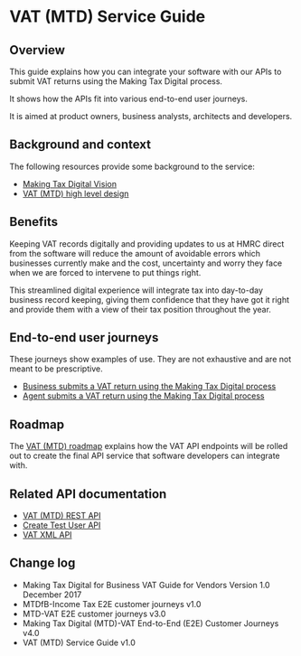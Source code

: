 # VAT (MTD) Service Guide

## Overview

This guide explains how you can integrate your software with our APIs to submit VAT returns using the Making Tax Digital process.

It shows how the APIs fit into various end-to-end user journeys.

It is aimed at product owners, business analysts, architects and developers.

## Background and context

The following resources provide some background to the service:

  * [Making Tax Digital Vision](#)
  * [VAT (MTD) high level design](#)

## Benefits

Keeping VAT records digitally and providing updates to us at HMRC direct from the software will reduce the amount of avoidable errors which businesses currently make and the cost, uncertainty and worry they face when we are forced to intervene to put things right.

This streamlined digital experience will integrate tax into day-to-day business record keeping, giving them confidence that they have got it right and provide them with a view of their tax position throughout the year.

## End-to-end user journeys
These journeys show examples of use. They are not exhaustive and are not meant to be prescriptive.

  * [Business submits a VAT return using the Making Tax Digital process](documentation/business-journey.html#business-journey)
  * [Agent submits a VAT return using the Making Tax Digital process](documentation/agent-journey.html#agent-journey)


## Roadmap
The [VAT (MTD) roadmap](https://hmrc-devhub-cycle-32.herokuapp.com/documentation/docs/vat-roadmap) explains how the VAT API endpoints will be rolled out to create the final API service that software developers can integrate with.

## Related API documentation
  * [VAT (MTD) REST API](https://hmrc-devhub-cycle-32.herokuapp.com/documentation/apis/vat-rest)
  * [Create Test User API](https://hmrc-devhub-cycle-32.herokuapp.com/documentation/apis/create-test-user-api)
  * [VAT XML API](https://hmrc-devhub-cycle-32.herokuapp.com/documentation/apis/vat-xml)

## Change log
  * Making Tax Digital for Business VAT Guide for Vendors Version 1.0 December 2017
  * MTDfB-Income Tax E2E customer journeys v1.0
  * MTD-VAT E2E customer journeys v3.0
  * Making Tax Digital (MTD)-VAT End-to-End (E2E) Customer Journeys v4.0
  * VAT (MTD) Service Guide v1.0
